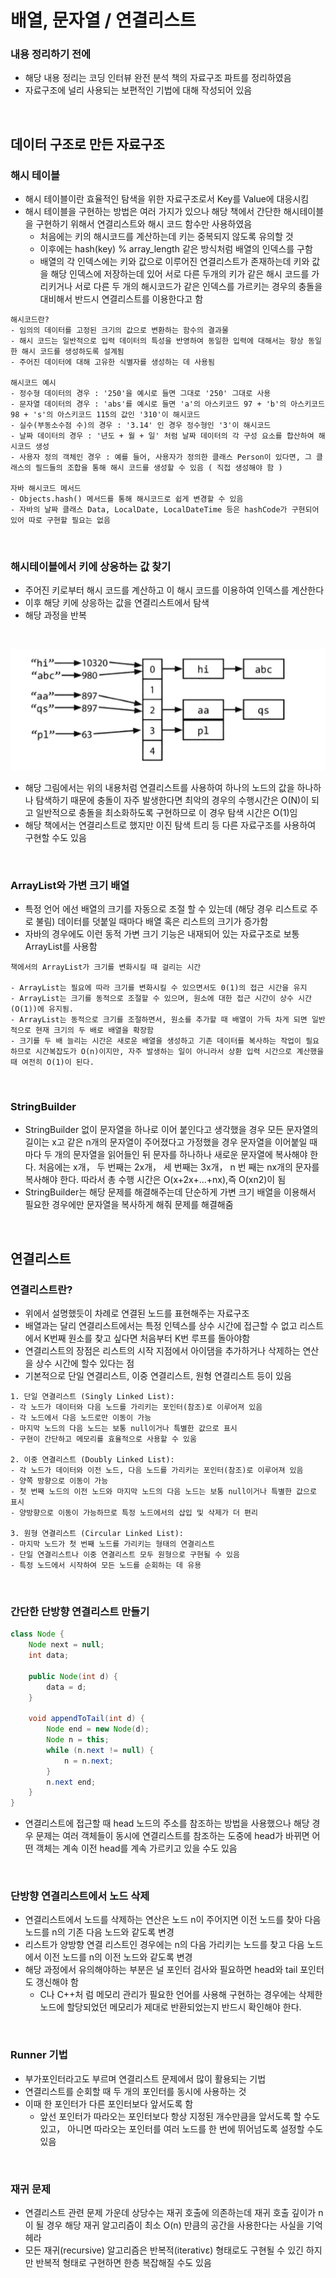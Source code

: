 # 배열, 문자열 / 연결리스트

### 내용 정리하기 전에
- 해당 내용 정리는 코딩 인터뷰 완전 분석 책의 자료구조 파트를 정리하였음
- 자료구조에 널리 사용되는 보편적인 기법에 대해 작성되어 있음

<br>

## 데이터 구조로 만든 자료구조

### 해시 테이블
- 해시 테이블이란 효율적인 탐색을 위한 자료구조로서 Key를 Value에 대응시킴
- 해시 테이블을 구현하는 방법은 여러 가지가 있으나 해당 책에서 간단한 해시테이블을 구현하기 위해서 연결리스트와 해시 코드 함수만 사용하였음
    - 처음에는 키의 해시코드를 계산하는데 키는 중복되지 않도록 유의할 것
    - 이후에는 hash(key) % array_length 같은 방식처럼 배열의 인덱스를 구함
    - 배열의 각 인덱스에는 키와 값으로 이루어진 연결리스트가 존재하는데 키와 값을 해당 인덱스에 저장하는데 있어 서로 다른 두개의 키가 같은 해시 코드를 가리키거나 서로 다른 두 개의 해시코드가 같은 인덱스를 가르키는 경우의 충돌을 대비해서 반드시 연결리스트를 이용한다고 함

```
해시코드란?
- 임의의 데이터를 고정된 크기의 값으로 변환하는 함수의 결과물
- 해시 코드는 일반적으로 입력 데이터의 특성을 반영하여 동일한 입력에 대해서는 항상 동일한 해시 코드를 생성하도록 설계됨
- 주어진 데이터에 대해 고유한 식별자를 생성하는 데 사용됨

해시코드 예시
- 정수형 데이터의 경우 : '250'을 예시로 들면 그대로 '250' 그대로 사용
- 문자열 데이터의 경우 : 'abs'를 예시로 들면 'a'의 아스키코드 97 + 'b'의 아스키코드 98 + 's'의 아스키코드 115의 값인 '310'이 해시코드
- 실수(부동소수점 수)의 경우 : '3.14' 인 경우 정수형인 '3'이 해시코드
- 날짜 데이터의 경우 : '년도 + 월 + 일' 처럼 날짜 데이터의 각 구성 요소를 합산하여 해시코드 생성
- 사용자 정의 객체인 경우 : 예를 들어, 사용자가 정의한 클래스 Person이 있다면, 그 클래스의 필드들의 조합을 통해 해시 코드를 생성할 수 있음 ( 직접 생성해야 함 )

자바 해시코드 메서드
- Objects.hash() 메서드를 통해 해시코드로 쉽게 변경할 수 있음
- 자바의 날짜 클래스 Data, LocalDate, LocalDateTime 등은 hashCode가 구현되어 있어 따로 구현할 필요는 없음
```

<br>

### 해시테이블에서 키에 상응하는 값 찾기
- 주어진 키로부터 해시 코드를 계산하고 이 해시 코드를 이용하여 인덱스를 계산한다
- 이후 해당 키에 상응하는 값을 연결리스트에서 탐색
- 해당 과정을 반복

<br>

![HashTable Array](./img/HashTable-Array.png)
- 해당 그림에서는 위의 내용처럼 연결리스트를 사용하여 하나의 노드의 값을 하나하나 탐색하기 때문에 충돌이 자주 발생한다면 최악의 경우의 수행시간은 O(N)이 되고 일반적으로 충돌을 최소화하도록 구현하므로 이 경우 탐색 시간은 O(1)임
- 해당 책에서는 연결리스트로 했지만 이진 탐색 트리 등 다른 자료구조를 사용하여 구현할 수도 있음

<br>

### ArrayList와 가변 크기 배열
- 특정 언어 에선 배열의 크기를 자동으로 조절 할 수 있는데 (해당 경우 리스트로 주로 불림) 데이터를 덧붙일 때마다 배열 혹은 리스트의 크기가 증가함
- 자바의 경우에도 이런 동적 가변 크기 기능은 내재되어 있는 자료구조로 보통 ArrayList를 사용함

```
책에서의 ArrayList가 크기를 변화시킬 때 걸리는 시간

- ArrayList는 필요에 따라 크기를 변화시킬 수 있으면서도 0(1)의 접근 시간을 유지
- ArrayList는 크기를 동적으로 조절할 수 있으며, 원소에 대한 접근 시간이 상수 시간(O(1))에 유지됨. 
- ArrayList는 동적으로 크기를 조절하면서, 원소를 추가할 때 배열이 가득 차게 되면 일반적으로 현재 크기의 두 배로 배열을 확장함
- 크기를 두 배 늘리는 시간은 새로운 배열을 생성하고 기존 데이터를 복사하는 작업이 필요하므로 시간복잡도가 O(n)이지만, 자주 발생하는 일이 아니라서 상환 입력 시간으로 계산했을 때 여전히 O(1)이 된다.
```

<br>

### StringBuilder
- StringBuilder 없이 문자열을 하나로 이어 붙인다고 생각했을 경우 모든 문자열의 길이는 x고 같은 n개의 문자열이 주어졌다고 가정했을 경우 문자열을 이어붙일 때마다 두 개의 문자열을 읽어들인 뒤 문자를 하나하나 새로운 문자열에 복사해야 한다. 처음에는 x개， 두 번째는 2x개， 세 번째는 3x개， n 번 째는 nx개의 문자를 복사해야 한다. 따라서 총 수행 시간은 O(x+2x+...+nx),즉 O(xn2)이 됨
- StringBuilder는 해당 문제를 해결해주는데 단순하게 가변 크기 배열을 이용해서 필요한 경우에만 문자열을 복사하게 해줘 문제를 해결해줌

<br>

## 연결리스트

### 연결리스트란?
- 위에서 설명했듯이 차례로 연결된 노드를 표현해주는 자료구조
- 배열과는 달리 연결리스트에서는 특정 인텍스를 상수 시간에 접근할 수 없고 리스트에서 K번째 원소를 찾고 싶다면 처음부터 K번 루프를 돌아야함
- 연결리스트의 장점은 리스트의 시작 지점에서 아이댐을 추가하거나 삭제하는 연산을 상수 시간에 할수 있다는 점
- 기본적으로 단일 연결리스트, 이중 연결리스트, 원형 연결리스트 등이 있음

```
1. 단일 연결리스트 (Singly Linked List):
- 각 노드가 데이터와 다음 노드를 가리키는 포인터(참조)로 이루어져 있음
- 각 노드에서 다음 노드로만 이동이 가능
- 마지막 노드의 다음 노드는 보통 null이거나 특별한 값으로 표시
- 구현이 간단하고 메모리를 효율적으로 사용할 수 있움

2. 이중 연결리스트 (Doubly Linked List):
- 각 노드가 데이터와 이전 노드, 다음 노드를 가리키는 포인터(참조)로 이루어져 있음
- 양쪽 방향으로 이동이 가능
- 첫 번째 노드의 이전 노드와 마지막 노드의 다음 노드는 보통 null이거나 특별한 값으로 표시
- 양방향으로 이동이 가능하므로 특정 노드에서의 삽입 및 삭제가 더 편리

3. 원형 연결리스트 (Circular Linked List):
- 마지막 노드가 첫 번째 노드를 가리키는 형태의 연결리스트
- 단일 연결리스트나 이중 연결리스트 모두 원형으로 구현될 수 있음
- 특정 노드에서 시작하여 모든 노드를 순회하는 데 유용
```

<br>

### 간단한 단방향 연결리스트 만들기
```java
class Node {
    Node next = null;
    int data;

    public Node(int d) {
        data = d;
    }

    void appendToTail(int d) {
        Node end = new Node(d);
        Node n = this;
        while (n.next != null) {
            n = n.next;
        }
        n.next end;
    }
}
```
- 연결리스트에 접근할 때 head 노드의 주소를 참조하는 방법을 사용했으나 해당 경우 문제는 여러 객체들이 동시에 연결리스트를 참조하는 도중에 head가 바뀌면 어떤 객체는 계속 이전 head를 계속 가르키고 있을 수도 있음

<br>

### 단방향 연결리스트에서 노드 삭제
- 연결리스트에서 노드를 삭제하는 연산은 노드 n이 주어지면 이전 노드를 찾아 다음 노드를 n의 기존 다음 노드와 같도록 변경
- 리스트가 양방향 연결 리스트인 경우에는 n의 다음 가리키는 노드를 찾고 다음 노드에서 이전 노드를 n의 이전 노드와 같도록 변경
- 해당 과정에서 유의해야하는 부분은 널 포인터 검사와 필요하면 head와 tail 포인터도 갱신해야 함
    - C나 C++처 럼 메모리 관리가 필요한 언어를 사용해 구현하는 경우에는 삭제한 노드에 할당되었던 메모리가 제대로 반환되었는지 반드시 확인해야 한다.

<br>

### Runner 기법
- 부가포인터라고도 부르며 연결리스트 문제에서 많이 활용되는 기법
- 연결리스트를 순회할 때 두 개의 포인터를 동시에 사용하는 것
- 이때 한 포인터가 다른 포인터보다 앞서도록 함
    - 앞선 포인터가 따라오는 포인터보다 항상 지정된 개수만큼을 앞서도록 할 수도 있고， 아니면 따라오는 포인터를 여러 노드를 한 번에 뛰어넘도록 설정할 수도 있음

<br>

### 재귀 문제
- 연결리스트 관련 문제 가운데 상당수는 재귀 호출에 의존하는데 재귀 호출 깊이가 n이 될 경우 해당 재귀 알고리즘이 최소 O(n) 만큼의 공간을 사용한다는 사실을 기억헤라
- 모든 재귀(recursive) 알고리즘은 반복적(iterativε) 형태로도 구현될 수 있긴 하지만 반복적 형태로 구현하면 한층 복잡해질 수도 있음